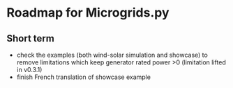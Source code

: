 # Roadmap for Microgrids.py

## Short term

- check the examples (both wind-solar simulation and showcase) to remove limitations which keep generator rated power >0 (limitation lifted in v0.3.1)
- finish French translation of showcase example
